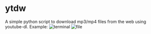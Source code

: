 # ytdw
A simple python script to download mp3/mp4 files from the web using youtube-dl.
Example:
![terminal](https://user-images.githubusercontent.com/68345611/147711510-2cfe4d4e-20f6-4c57-a837-679509b10ed4.png)
![file](https://user-images.githubusercontent.com/68345611/147711512-31137c77-2d6c-4d64-af45-41362d132acf.png)
